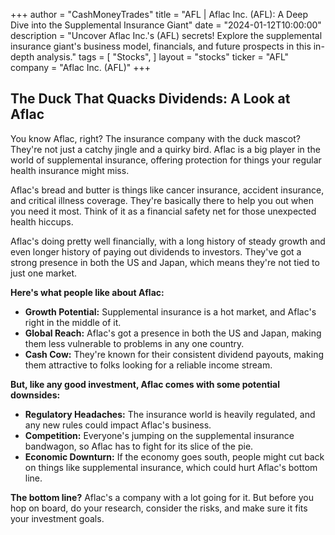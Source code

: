 +++
author = "CashMoneyTrades"
title = "AFL |  Aflac Inc. (AFL): A Deep Dive into the Supplemental Insurance Giant"
date = "2024-01-12T10:00:00"
description = "Uncover Aflac Inc.'s (AFL) secrets! Explore the supplemental insurance giant's business model, financials, and future prospects in this in-depth analysis."
tags = [
"Stocks",
]
layout = "stocks"
ticker = "AFL"
company = "Aflac Inc. (AFL)"
+++
        


##  The Duck That Quacks Dividends: A Look at Aflac

You know Aflac, right?  The insurance company with the duck mascot?  They're not just a catchy jingle and a quirky bird. Aflac is a big player in the world of supplemental insurance, offering protection for things your regular health insurance might miss.  

Aflac's bread and butter is things like cancer insurance, accident insurance, and critical illness coverage.  They're basically there to help you out when you need it most. Think of it as a financial safety net for those unexpected health hiccups.

Aflac's doing pretty well financially, with a long history of steady growth and even longer history of paying out dividends to investors.  They've got a strong presence in both the US and Japan, which means they're not tied to just one market.  

**Here's what people like about Aflac:**

* **Growth Potential:**  Supplemental insurance is a hot market, and Aflac's right in the middle of it.  
* **Global Reach:** Aflac's got a presence in both the US and Japan, making them less vulnerable to problems in any one country.
* **Cash Cow:**  They're known for their consistent dividend payouts, making them attractive to folks looking for a reliable income stream.

**But, like any good investment, Aflac comes with some potential downsides:**

* **Regulatory Headaches:** The insurance world is heavily regulated, and any new rules could impact Aflac's business.
* **Competition:** Everyone's jumping on the supplemental insurance bandwagon, so Aflac has to fight for its slice of the pie.
* **Economic Downturn:** If the economy goes south, people might cut back on things like supplemental insurance, which could hurt Aflac's bottom line.

**The bottom line?**  Aflac's a company with a lot going for it. But before you hop on board, do your research, consider the risks, and make sure it fits your investment goals. 

        